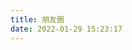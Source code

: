 ```yaml
---
title: 朋友圈
date: 2022-01-29 15:23:17
---
```


<!-- fontawesome图标的依赖，主题自带的不用加这行 -->
<link rel="stylesheet" href="https://cdn1.tianli0.top/npm/@fortawesome/fontawesome-free/css/all.min.css">

<!-- 友链朋友圈样式 -->
<link rel="stylesheet" href="https://cdn1.tianli0.top/gh/Rock-Candy-Tea/hexo-friendcircle-demo@main/css/akilar-SAO.css">

<!-- 挂载友链朋友圈的容器 -->
<div id="fcircleContainer"></div>

<!-- 全局引入友链朋友圈配置项 -->
<script>
  // 全局变量声明区域
  var fdata = {
    apiurl: 'https://pyq.20010501.xyz/',
    initnumber: 20, //【可选】页面初始化展示文章数量
    stepnumber: 10,//【可选】每次加载增加的篇数
    error_img: '/img/fluid.png' //【可选】头像加载失败时默认显示的头像
  }
  //存入本地存储
  localStorage.setItem("fdatalist",JSON.stringify(fdata))
</script>

<!-- 全局引入抓取方法 -->
<script defer src="https://cdn1.tianli0.top/gh/Rock-Candy-Tea/hexo-friendcircle-demo@main/js/fetch.js"></script>
<!-- 局部引入页面元素生成方法 -->
<script async src="https://cdn1.tianli0.top/gh/Rock-Candy-Tea/hexo-friendcircle-demo@main/js/fcircle.js" charset="utf-8"></script>    <!-- js -->